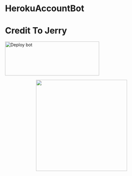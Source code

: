 # HerokuAccountBot
# Credit To Jerry
<a href="https://dashboard.heroku.com/new-app?template=https://github.com/mksir12/HerokuAccountBot" target="blank"><img align="center" src="https://i.imgur.com/6rs61MY.png" alt="Deploy bot" height="112" width="310" /></a>

<p align="center">
  <a href="https://t.me/xax_ha_ha_l">
    <img height="300" src="https://i.imgur.com/zJvNd7c.jpeg">
  </a>
</p>
